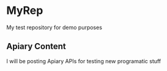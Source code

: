 # MyRep
My test repository for demo purposes
## Apiary Content
I will be posting Apiary APIs for testing new programatic stuff 
